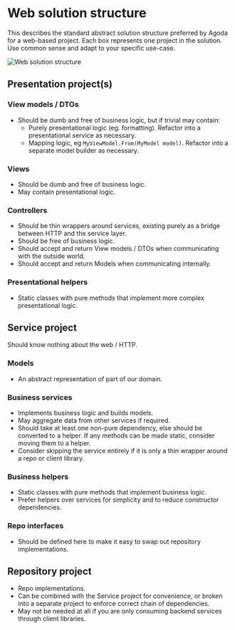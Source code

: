 # Web solution structure

This describes the standard abstract solution structure preferred by Agoda for a web-based project. Each box represents one project in the solution. Use common sense and adapt to your specific use-case. 

![Web solution structure](https://drive.google.com/uc?id=1XPy--wohqCpiioi2oOz9IaerMoHlWA_h)

## Presentation project(s)

### View models / DTOs

- Should be dumb and free of business logic, but if trivial may contain:
    - Purely presentational logic (eg. formatting). Refactor into a presentational service as necessary.
    - Mapping logic, eg `MyViewModel.From(MyModel model)`. Refactor into a separate model builder as necessary.

### Views

- Should be dumb and free of business logic.
- May contain presentational logic.

### Controllers

- Should be thin wrappers around services, existing purely as a bridge between HTTP and the service layer.
- Should be free of business logic.
- Should accept and return View models / DTOs when communicating with the outside world.
- Should accept and return Models when communicating internally.

### Presentational helpers

- Static classes with pure methods that implement more complex presentational logic.

## Service project

Should know nothing about the web / HTTP.

### Models

- An abstract representation of part of our domain.

### Business services

- Implements business logic and builds models.
- May aggregate data from other services if required.
- Should take at least one non-pure dependency, else should be converted to a helper. If any methods can be made static, consider moving them to a helper.
- Consider skipping the service entirely if it is only a thin wrapper around a repo or client library.

### Business helpers

- Static classes with pure methods that implement business logic.
- Prefer helpers over services for simplicity and to reduce constructor dependencies.

### Repo interfaces

- Should be defined here to make it easy to swap out repository implementations.

## Repository project

- Repo implementations.
- Can be combined with the Service project for convenience, or broken into a separate project to enforce correct chain of dependencies.
- May not be needed at all if you are only consuming backend services through client libraries.